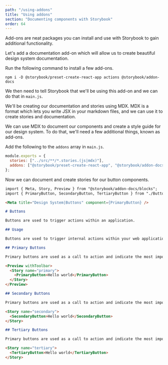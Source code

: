 ```yaml
---
path: "/using-addons"
title: "Using addons"
section: "Documenting components with Storybook"
order: 64
---
```


Add-ons are neat packages you can install and use with Storybook to gain additional functionality.

Let's add a documentation add-on which will allow us to create beautiful design system documentation.

Run the following command to install a few add-ons.

```
npm i -D @storybook/preset-create-react-app actions @storybook/addon-docs
```

We then need to tell Storybook that we'll be using this add-on and we can do that in `main.js`.

We'll be creating our documentation and stories using MDX. MDX is a format which lets you write JSX in your markdown files, and we can use it to create stories and documentation.

We can use MDX to document our components and create a style guide for our design system. To do that, we'll need a few additional things, known as add-ons.

Add the following to the `addons` array in `main.js`.

```js
module.exports = {
  stories: ["../src/**/*.stories.(js|mdx)"],
  addons: ["@storybook/preset-create-react-app", "@storybook/addon-docs"]
};
```

Now we can document and create stories for our button components.

```md
import { Meta, Story, Preview } from "@storybook/addon-docs/blocks";
import { PrimaryButton, SecondaryButton, TertiaryButton } from "./Buttons";

<Meta title="Design System|Buttons" component={PrimaryButton} />

# Buttons

Buttons are used to trigger actions within an application.

## Usage

Buttons are used to trigger internal actions within your web applications.

## Primary Buttons

Primary buttons are used as a call to action and indicate the most important action on a page.

<Preview withToolbar>
  <Story name="primary">
    <PrimaryButton>Hello world</PrimaryButton>
  </Story>
</Preview>

## Secondary Buttons

Primary buttons are used as a call to action and indicate the most important action on a page.

<Story name="secondary">
  <SecondaryButton>Hello world</SecondaryButton>
</Story>

## Tertiary Buttons

Primary buttons are used as a call to action and indicate the most important action on a page.

<Story name="tertiary">
  <TertiaryButton>Hello world</TertiaryButton>
</Story>
```
